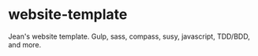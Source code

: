 # website-template
Jean's website template.  Gulp, sass, compass, susy, javascript, TDD/BDD, and more.
